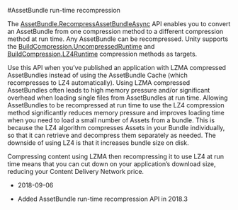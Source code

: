#AssetBundle run-time recompression

The [AssetBundle.RecompressAssetBundleAsync](ScriptRef:AssetBundle.RecompressAssetBundleAsync.html) API enables you to convert an AssetBundle from one compression method to a different compression method at run time. Any AssetBundle can be recompressed. Unity supports the [BuildCompression.UncompressedRuntime](ScriptRef:BuildCompression.UncompressedRuntime.html) and [BuildCompression.LZ4Runtime](ScriptRef:BuildCompression.LZ4Runtime.html) compression methods as targets.

Use this API when you’ve published an application with LZMA compressed AssetBundles instead of using the AssetBundle Cache (which recompresses to LZ4 automatically). Using LZMA compressed AssetBundles often leads to high memory pressure and/or significant overhead when loading single files from AssetBundles at run time. Allowing AssetBundles to be recompressed at run time to use the LZ4 compression method significantly reduces memory pressure and improves loading time when you need to load a small number of Assets from a bundle. This is because the LZ4 algorithm compresses Assets in your Bundle individually, so that it can retrieve and decompress them separately as needed. The downside of using LZ4 is that it increases bundle size on disk.

Compressing content using LZMA then recompressing it to use LZ4 at run time means that you can cut down on your application’s download size, reducing your Content Delivery Network price.


* <span class="page-edit">2018-09-06 <!-- include IncludeTextNewPageYesEdit --></span>

* <span class="page-history">Added AssetBundle run-time recompression API in 2018.3</span>

